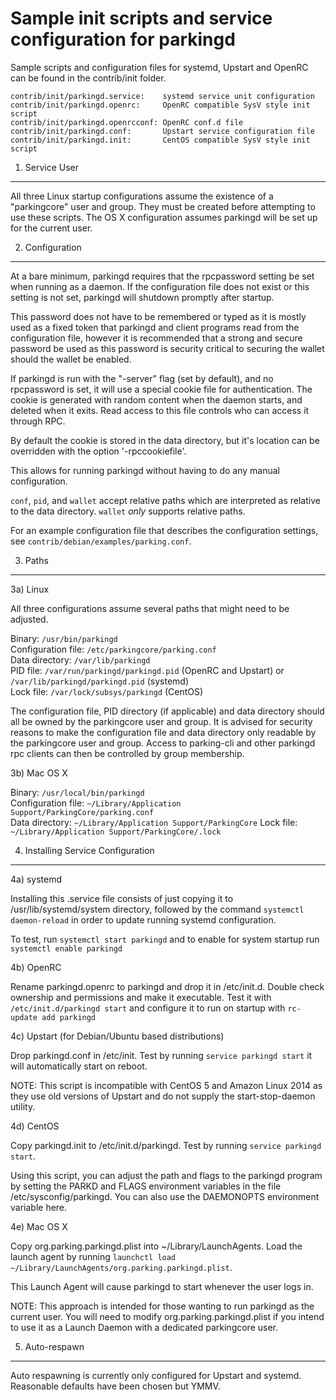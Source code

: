 Sample init scripts and service configuration for parkingd
==========================================================

Sample scripts and configuration files for systemd, Upstart and OpenRC
can be found in the contrib/init folder.

    contrib/init/parkingd.service:    systemd service unit configuration
    contrib/init/parkingd.openrc:     OpenRC compatible SysV style init script
    contrib/init/parkingd.openrcconf: OpenRC conf.d file
    contrib/init/parkingd.conf:       Upstart service configuration file
    contrib/init/parkingd.init:       CentOS compatible SysV style init script

1. Service User
---------------------------------

All three Linux startup configurations assume the existence of a "parkingcore" user
and group.  They must be created before attempting to use these scripts.
The OS X configuration assumes parkingd will be set up for the current user.

2. Configuration
---------------------------------

At a bare minimum, parkingd requires that the rpcpassword setting be set
when running as a daemon.  If the configuration file does not exist or this
setting is not set, parkingd will shutdown promptly after startup.

This password does not have to be remembered or typed as it is mostly used
as a fixed token that parkingd and client programs read from the configuration
file, however it is recommended that a strong and secure password be used
as this password is security critical to securing the wallet should the
wallet be enabled.

If parkingd is run with the "-server" flag (set by default), and no rpcpassword is set,
it will use a special cookie file for authentication. The cookie is generated with random
content when the daemon starts, and deleted when it exits. Read access to this file
controls who can access it through RPC.

By default the cookie is stored in the data directory, but it's location can be overridden
with the option '-rpccookiefile'.

This allows for running parkingd without having to do any manual configuration.

`conf`, `pid`, and `wallet` accept relative paths which are interpreted as
relative to the data directory. `wallet` *only* supports relative paths.

For an example configuration file that describes the configuration settings,
see `contrib/debian/examples/parking.conf`.

3. Paths
---------------------------------

3a) Linux

All three configurations assume several paths that might need to be adjusted.

Binary:              `/usr/bin/parkingd`  
Configuration file:  `/etc/parkingcore/parking.conf`  
Data directory:      `/var/lib/parkingd`  
PID file:            `/var/run/parkingd/parkingd.pid` (OpenRC and Upstart) or `/var/lib/parkingd/parkingd.pid` (systemd)  
Lock file:           `/var/lock/subsys/parkingd` (CentOS)  

The configuration file, PID directory (if applicable) and data directory
should all be owned by the parkingcore user and group.  It is advised for security
reasons to make the configuration file and data directory only readable by the
parkingcore user and group.  Access to parking-cli and other parkingd rpc clients
can then be controlled by group membership.

3b) Mac OS X

Binary:              `/usr/local/bin/parkingd`  
Configuration file:  `~/Library/Application Support/ParkingCore/parking.conf`  
Data directory:      `~/Library/Application Support/ParkingCore`
Lock file:           `~/Library/Application Support/ParkingCore/.lock`

4. Installing Service Configuration
-----------------------------------

4a) systemd

Installing this .service file consists of just copying it to
/usr/lib/systemd/system directory, followed by the command
`systemctl daemon-reload` in order to update running systemd configuration.

To test, run `systemctl start parkingd` and to enable for system startup run
`systemctl enable parkingd`

4b) OpenRC

Rename parkingd.openrc to parkingd and drop it in /etc/init.d.  Double
check ownership and permissions and make it executable.  Test it with
`/etc/init.d/parkingd start` and configure it to run on startup with
`rc-update add parkingd`

4c) Upstart (for Debian/Ubuntu based distributions)

Drop parkingd.conf in /etc/init.  Test by running `service parkingd start`
it will automatically start on reboot.

NOTE: This script is incompatible with CentOS 5 and Amazon Linux 2014 as they
use old versions of Upstart and do not supply the start-stop-daemon utility.

4d) CentOS

Copy parkingd.init to /etc/init.d/parkingd. Test by running `service parkingd start`.

Using this script, you can adjust the path and flags to the parkingd program by
setting the PARKD and FLAGS environment variables in the file
/etc/sysconfig/parkingd. You can also use the DAEMONOPTS environment variable here.

4e) Mac OS X

Copy org.parking.parkingd.plist into ~/Library/LaunchAgents. Load the launch agent by
running `launchctl load ~/Library/LaunchAgents/org.parking.parkingd.plist`.

This Launch Agent will cause parkingd to start whenever the user logs in.

NOTE: This approach is intended for those wanting to run parkingd as the current user.
You will need to modify org.parking.parkingd.plist if you intend to use it as a
Launch Daemon with a dedicated parkingcore user.

5. Auto-respawn
-----------------------------------

Auto respawning is currently only configured for Upstart and systemd.
Reasonable defaults have been chosen but YMMV.
